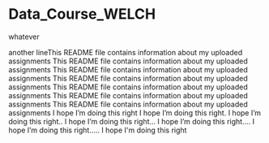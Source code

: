 # Data_Course_WELCH

whatever

another lineThis README file contains information about my uploaded assignments
This README file contains information about my uploaded assignments
This README file contains information about my uploaded assignments
This README file contains information about my uploaded assignments
This README file contains information about my uploaded assignments
This README file contains information about my uploaded assignments
This README file contains information about my uploaded assignments
I hope I’m doing this right
I hope I’m doing this right.
I hope I’m doing this right..
I hope I’m doing this right...
I hope I’m doing this right….
I hope I’m doing this right…..
I hope I'm doing this right
